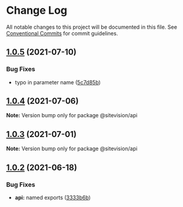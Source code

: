 # Change Log

All notable changes to this project will be documented in this file.
See [Conventional Commits](https://conventionalcommits.org) for commit guidelines.

## [1.0.5](https://github.com/sitevision/siteivision-apps/compare/@sitevision/api@1.0.4...@sitevision/api@1.0.5) (2021-07-10)

### Bug Fixes

- typo in parameter name ([5c7d85b](https://github.com/sitevision/siteivision-apps/commit/5c7d85bee8fe6bf1e978f5cdacdc930bf2a188fd))

## [1.0.4](https://github.com/sitevision/siteivision-apps/compare/@sitevision/api@1.0.3...@sitevision/api@1.0.4) (2021-07-06)

**Note:** Version bump only for package @sitevision/api

## [1.0.3](https://github.com/sitevision/siteivision-apps/compare/@sitevision/api@1.0.2...@sitevision/api@1.0.3) (2021-07-01)

**Note:** Version bump only for package @sitevision/api

## [1.0.2](https://github.com/sitevision/siteivision-apps/compare/@sitevision/api@1.0.1...@sitevision/api@1.0.2) (2021-06-18)

### Bug Fixes

- **api:** named exports ([3333b6b](https://github.com/sitevision/siteivision-apps/commit/3333b6b5e9dbe17cc93f6fb89445c94280c1e418))
